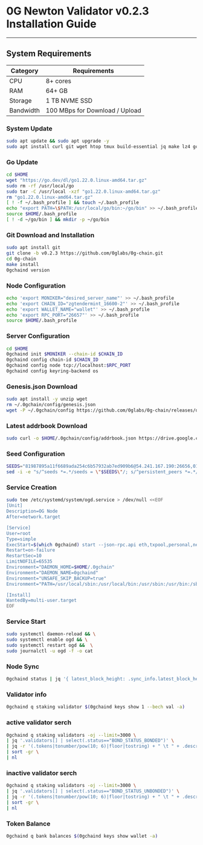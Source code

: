 # 0G Newton Validator v0.2.3 Installation Guide

-------

## System Requirements
| Category | Requirements |
| ------------ | ------------ |
| CPU | 8+ cores |
| RAM | 64+ GB |
| Storage | 1 TB NVME SSD |
| Bandwidth | 100 MBps for Download / Upload |

### System Update
```bash
sudo apt update && sudo apt upgrade -y
sudo apt install curl git wget htop tmux build-essential jq make lz4 gcc unzip -y
```

### Go Update
```bash
cd $HOME
wget "https://go.dev/dl/go1.22.0.linux-amd64.tar.gz"
sudo rm -rf /usr/local/go
sudo tar -C /usr/local -xzf "go1.22.0.linux-amd64.tar.gz"
rm "go1.22.0.linux-amd64.tar.gz"
[ ! -f ~/.bash_profile ] && touch ~/.bash_profile
echo "export PATH=\$PATH:/usr/local/go/bin:~/go/bin" >> ~/.bash_profile
source $HOME/.bash_profile
[ ! -d ~/go/bin ] && mkdir -p ~/go/bin
```

### Git Download and Installation
```bash
sudo apt install git
git clone -b v0.2.3 https://github.com/0glabs/0g-chain.git
cd 0g-chain
make install
0gchaind version
```

### Node Configuration
```bash
echo 'export MONIKER="desired_server_name"' >> ~/.bash_profile
echo 'export CHAIN_ID="zgtendermint_16600-2"' >> ~/.bash_profile
echo 'export WALLET_NAME="wallet"' >> ~/.bash_profile
echo 'export RPC_PORT="26657"' >> ~/.bash_profile
source $HOME/.bash_profile
```

### Server Configuration
```bash
cd $HOME
0gchaind init $MONIKER --chain-id $CHAIN_ID
0gchaind config chain-id $CHAIN_ID
0gchaind config node tcp://localhost:$RPC_PORT
0gchaind config keyring-backend os
```

### Genesis.json Download
```bash
sudo apt install -y unzip wget
rm ~/.0gchain/config/genesis.json
wget -P ~/.0gchain/config https://github.com/0glabs/0g-chain/releases/download/v0.2.3/genesis.json
```

### Latest addrbook Download
```bash
sudo curl -o $HOME/.0gchain/config/addrbook.json https://drive.google.com/file/d/1JHvDPaRCoHHhxWxiGjQKYZM3I0W13uZP/view?usp=drive_link
```

### Seed Configuration
```bash
SEEDS="81987895a11f6689ada254c6b57932ab7ed909b6@54.241.167.190:26656,010fb4de28667725a4fef26cdc7f9452cc34b16d@54.176.175.48:26656,e9b4bc203197b62cc7e6a80a64742e752f4210d5@54.193.250.204:26656,68b9145889e7576b652ca68d985826abd46ad660@18.166.164.232:26656" && \
sed -i -e "s/^seeds *=.*/seeds = \"$SEEDS\"/; s/^persistent_peers *=.*/persistent_peers = \"$PEERS\"/" $HOME/.0gchain/config/config.toml
```

### Service Creation
```bash
sudo tee /etc/systemd/system/ogd.service > /dev/null <<EOF
[Unit]
Description=OG Node
After=network.target

[Service]
User=root
Type=simple
ExecStart=$(which 0gchaind) start --json-rpc.api eth,txpool,personal,net,debug,web3 --home $HOME/.0gchain
Restart=on-failure
RestartSec=10
LimitNOFILE=65535
Environment="DAEMON_HOME=$HOME/.0gchain"
Environment="DAEMON_NAME=0gchaind"
Environment="UNSAFE_SKIP_BACKUP=true"
Environment="PATH=/usr/local/sbin:/usr/local/bin:/usr/sbin:/usr/bin:/sbin:/bin:/usr/games:/usr/local/games:/snap/bin:$HOME/.0gchain/cosmovisor/current/bin"

[Install]
WantedBy=multi-user.target
EOF
```

### Service Start
```bash
sudo systemctl daemon-reload && \
sudo systemctl enable ogd && \
sudo systemctl restart ogd &&  \
sudo journalctl -u ogd -f -o cat
```

### Node Sync
```bash
0gchaind status | jq '{ latest_block_height: .sync_info.latest_block_height, catching_up: .sync_info.catching_up }'
```

### Validator info
```bash
0gchaind q staking validator $(0gchaind keys show 1 --bech val -a)
```

### active validator serch
```bash
0gchaind q staking validators -oj --limit=3000 \
| jq '.validators[] | select(.status=="BOND_STATUS_BONDED")' \
| jq -r '(.tokens|tonumber/pow(10; 6)|floor|tostring) + " \t " + .description.moniker' \
| sort -gr \
| nl
```

### inactive validator serch
```bash
0gchaind q staking validators -oj --limit=3000 \
| jq '.validators[] | select(.status=="BOND_STATUS_UNBONDED")' \
| jq -r '(.tokens|tonumber/pow(10; 6)|floor|tostring) + " \t " + .description.moniker' \
| sort -gr \
| nl
```

### Token Balance
```bash
0gchaind q bank balances $(0gchaind keys show wallet -a)
```
